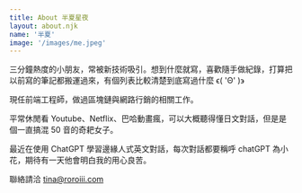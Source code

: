```yaml
---
title: About 半夏星夜
layout: about.njk
name: '半夏'
image: '/images/me.jpeg'
---
```


三分鐘熱度的小朋友，常被新技術吸引。想到什麼就寫，喜歡隨手做紀錄，打算把以前寫的筆記都搬運過來，有個列表比較清楚到底寫過什麼 ϵ( 'Θ' )϶

現任前端工程師，做過區塊鏈與網路行銷的相關工作。

平常休閒看 Youtube、Netflix、巴哈動畫瘋，可以大概聽得懂日文對話，但是是個一直搞混 50 音的奇耙女子。

最近在使用 ChatGPT 學習邊緣人式英文對話，每次對話都要稱呼 chatGPT 為小花，期待有一天他會明白我的用心良苦。

聯絡請洽 tina@roroiii.com

